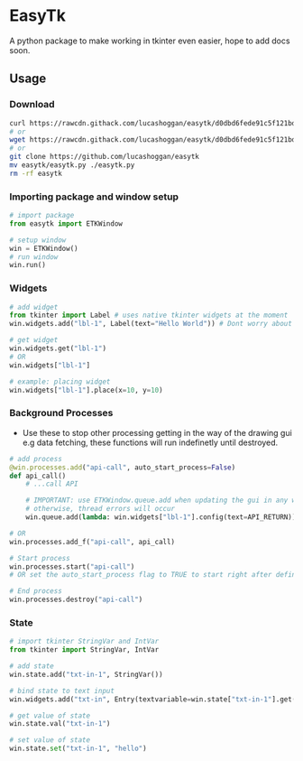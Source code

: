 # EasyTk
A python package to make working in tkinter even easier, hope to add docs soon.

## Usage
### Download
```bash 
curl https://rawcdn.githack.com/lucashoggan/easytk/d0dbd6fede91c5f121bd8cdbde16933811bbf8bd/easytk.py -o easytk.py
# or
wget https://rawcdn.githack.com/lucashoggan/easytk/d0dbd6fede91c5f121bd8cdbde16933811bbf8bd/easytk.py
# or
git clone https://github.com/lucashoggan/easytk
mv easytk/easytk.py ./easytk.py
rm -rf easytk
```
### Importing package and window setup
```python
# import package
from easytk import ETKWindow

# setup window
win = ETKWindow()
# run window
win.run()
```
### Widgets
```python
# add widget
from tkinter import Label # uses native tkinter widgets at the moment
win.widgets.add("lbl-1", Label(text="Hello World")) # Dont worry about master arg, this is handled by package

# get widget
win.widgets.get("lbl-1")
# OR
win.widgets["lbl-1"]

# example: placing widget
win.widgets["lbl-1"].place(x=10, y=10)

```
### Background Processes
- Use these to stop other processing getting in the way of the drawing gui e.g data fetching, these functions will run indefinetly until destroyed.
```python
# add process
@win.processes.add("api-call", auto_start_process=False)
def api_call()
    # ...call API

    # IMPORTANT: use ETKWindow.queue.add when updating the gui in any way from a background process
    # otherwise, thread errors will occur
    win.queue.add(lambda: win.widgets["lbl-1"].config(text=API_RETURN))

# OR
win.processes.add_f("api-call", api_call)

# Start process
win.processes.start("api-call")
# OR set the auto_start_process flag to TRUE to start right after definition

# End process
win.processes.destroy("api-call")
```

### State
```python
# import tkinter StringVar and IntVar
from tkinter import StringVar, IntVar

# add state
win.state.add("txt-in-1", StringVar())

# bind state to text input
win.widgets.add("txt-in", Entry(textvariable=win.state["txt-in-1"].get()))

# get value of state
win.state.val("txt-in-1")

# set value of state
win.state.set("txt-in-1", "hello")
```